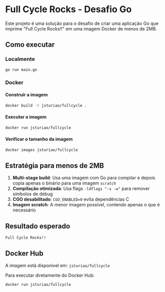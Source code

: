 # Full Cycle Rocks - Desafio Go

Este projeto é uma solução para o desafio de criar uma aplicação Go que imprime "Full Cycle Rocks!!" em uma imagem Docker de menos de 2MB.

## Como executar

### Localmente
```bash
go run main.go
```

### Docker

#### Construir a imagem
```bash
docker build -t jsturiao/fullcycle .
```

#### Executar a imagem
```bash
docker run jsturiao/fullcycle
```

#### Verificar o tamanho da imagem
```bash
docker images jsturiao/fullcycle
```

## Estratégia para menos de 2MB

1. **Multi-stage build**: Usa uma imagem com Go para compilar e depois copia apenas o binário para uma imagem `scratch`
2. **Compilação otimizada**: Usa flags `-ldflags "-s -w"` para remover símbolos de debug
3. **CGO desabilitado**: `CGO_ENABLED=0` evita dependências C
4. **Imagem scratch**: A menor imagem possível, contendo apenas o que é necessário

## Resultado esperado

```
Full Cycle Rocks!!
```

## Docker Hub

A imagem está disponível em: `jsturiao/fullcycle`

Para executar diretamente do Docker Hub:
```bash
docker run jsturiao/fullcycle
```
